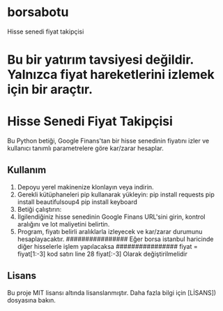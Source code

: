 # borsabotu
Hisse senedi fiyat takipçisi
# Bu bir yatırım tavsiyesi değildir. Yalnızca fiyat hareketlerini izlemek için bir araçtır.
# Hisse Senedi Fiyat Takipçisi

Bu Python betiği, Google Finans'tan bir hisse senedinin fiyatını izler ve kullanıcı tanımlı parametrelere göre kar/zarar hesaplar.

## Kullanım

1. Depoyu yerel makinenize klonlayın veya indirin.
2. Gerekli kütüphaneleri pip kullanarak yükleyin:
pip install requests
pip install beautifulsoup4
pip install keyboard
3. Betiği çalıştırın:
4. İlgilendiğiniz hisse senedinin Google Finans URL'sini girin, kontrol aralığını ve lot maliyetini belirtin.
5. Program, fiyatı belirli aralıklarla izleyecek ve kar/zarar durumunu hesaplayacaktır.
################ Eğer borsa istanbul haricinde diğer hisselerle işlem yapılacaksa ################
                              fiyat = fiyat[1:-3] kod satırı line 28
                              fiyat[:-3] Olarak değiştirilmelidir

## Lisans

Bu proje MIT lisansı altında lisanslanmıştır. Daha fazla bilgi için [LİSANS]) dosyasına bakın.
